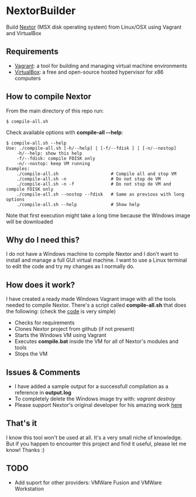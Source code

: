 # NextorBuilder
Build [Nextor](https://github.com/Konamiman/Nextor) (MSX disk operating system) from Linux/OSX using Vagrant and VirtualBox

## Requirements

* [Vagrant](https://www.vagrantup.com): a tool for building and managing virtual machine environments
* [VirtualBox](https://www.virtualbox.org): a free and open-source hosted hypervisor for x86 computers

## How to compile Nextor

From the main directory of this repo run:
```console
$ compile-all.sh
```

Check available options with **compile-all --help**:
```console
$ compile-all.sh --help
Use: ./compile-all.sh [-h/--help] | [-f/--fdisk ] | [-n/--nostop]
	-h/--help: show this help
	-f/--fdisk: compile FDISK only
	-n/--nostop: keep VM running
Examples:
	./compile-all.sh                    # Compile all and stop VM
	./compile-all.sh -n                 # Do not stop de VM
	./compile-all.sh -n -f              # Do not stop de VM and compile FDISK only
	./compile-all.sh --nostop --fdisk   # Same as previous with long options
	./compile-all.sh --help             # Show help
```

Note that first execution might take a long time because the Windows image will be downloaded

## Why do I need this?

I do not have a Windows machine to compile Nextor and I don't want to install and manage a full GUI
virtual machine. I want to use a Linux terminal to edit the code and try my changes as I normally do.

## How does it work?

I have created a ready made Windows Vagrant image with all the tools needed to compile Nextor.
There's a script called **compile-all.sh** that does the following: (check the [code](https://github.com/xesco/NextorBuilder/blob/master/compile-all.sh) is very simple)

* Checks for requirements
* Clones Nextor project from github (if not present)
* Starts the Windows VM using Vagrant
* Executes **compile.bat** inside the VM for all of Nextor's modules and tools
* Stops the VM

## Issues & Comments

* I have added a sample output for a successfull compilation as a reference in **output.log**
* To completely delete the Windows image try with: *vagrant destroy*
* Please support Nextor's original developer for his amazing work [here](https://www.patreon.com/konamiman)

## That's it

I know this tool won't be used at all. It's a very small niche of knowledge. But if you happen to encounter this project
and find it useful, please let me know! Thanks :)

## TODO

* Add suport for other providers: VMWare Fusion and VMWare Workstation
